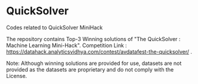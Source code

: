 # QuickSolver
Codes related to QuickSolver MiniHack

The repository contains Top-3 Winning solutions of "The QuickSolver : Machine Learning Mini-Hack". Competition Link : https://datahack.analyticsvidhya.com/contest/avdatafest-the-quicksolver/ .

Note: Although winning solutions are provided for use, datasets are not provided as the datasets are proprietary and do not comply with the License.
